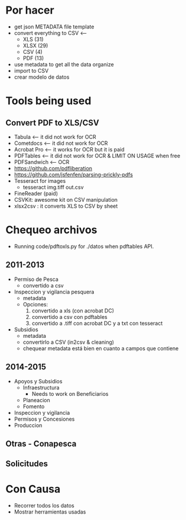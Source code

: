 # Por hacer

- get json METADATA file template
- convert everything to CSV <--
	- XLS (31)
	- XLSX (29)
	- CSV (4)
	- PDF (13)
- use metadata to get all the data organize
- import to CSV
- crear modelo de datos

# Tools being used

## Convert PDF to XLS/CSV

- Tabula <-- it did not work for OCR
- Cometdocs <-- it did not work for OCR
- Acrobat Pro <-- it works for OCR but it is paid
- PDFTables <-- it did not work for OCR & LIMIT ON USAGE when free
- PDFSandwich <-- OCR
- https://github.com/pdfliberation
- https://github.com/jsfenfen/parsing-prickly-pdfs
- Tesseract for images
  - tesseract img.tiff out.csv
- FineReader (paid)
- CSVKit: awesome kit on CSV manipulation
- xlsx2csv : it converts XLS to CSV by sheet

# Chequeo archivos

- Running code/pdftoxls.py for ./datos when pdftables API.

## 2011-2013

- Permiso de Pesca
  - convertido a csv
- Inspeccion y vigilancia pesquera
  - metadata
  - Opciones:
    1. convertido a xls (con acrobat DC)
    2. convertido a csv con pdftables
    3. convertido a .tiff con acrobat DC y a txt con tesseract
- Subsidios
  - metadata
  - convertirlo a CSV (in2csv & cleaning)
  - chequear metadata está bien en cuanto a campos que contiene

## 2014-2015

- Apoyos y Subsidios
  - Infraestructura
    - Needs to work on Beneficiarios
  - Planeacion
  - Fomento
- Inspeccion y vigilancia
- Permisos y Concesiones
- Produccion

## Otras - Conapesca
## Solicitudes


# Con Causa

- Recorrer todos los datos
- Mostrar herramientas usadas
